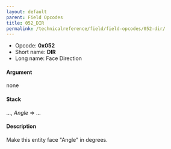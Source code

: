 ```yaml
---
layout: default
parent: Field Opcodes
title: 052_DIR
permalink: /technicalreference/field/field-opcodes/052-dir/
---
```


-   Opcode: **0x052**
-   Short name: **DIR**
-   Long name: Face Direction

#### Argument

none

#### Stack

..., *Angle* =&gt; ...

#### Description

Make this entity face "Angle" in degrees.
